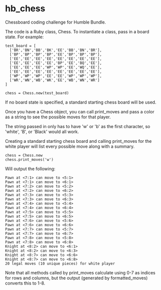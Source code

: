 # hb_chess
Chessboard coding challenge for Humble Bundle.

The code is a Ruby class, Chess. To instantiate a class, pass in a board state.
For example:

    test_board = [
      ['BR','BN','BB','BK','EE','BB','BN','BR'],
      ['BP','BP','BP','BP','EE','BP','BP','BP'],
      ['EE','EE','EE','EE','EE','EE','EE','EE'],
      ['EE','EE','EE','EE','BP','EE','BQ','EE'],
      ['EE','EE','EE','WP','WP','EE','WQ','EE'],
      ['EE','EE','EE','EE','EE','EE','EE','EE'],
      ['WP','WP','WP','EE','EE','WP','WP','WP'],
      ['WR','WN','WB','WK','EE','WB','WN','WR']
    ]

    chess = Chess.new(test_board)

If no board state is specified, a standard starting chess board will be used.

Once you have a Chess object, you can call print_moves and pass a color as a string to see the possible moves for that player.

The string passed in only has to have 'w' or 'b' as the first character, so 'white', 'B', or 'Black' would all work.

Creating a standard starting chess board and calling print_moves for the white player will list every possible move along with a summary.

    chess = Chess.new
    chess.print_moves('w')

Will output the following:

    Pawn at <7:1> can move to <5:1>
    Pawn at <7:1> can move to <6:1>
    Pawn at <7:2> can move to <5:2>
    Pawn at <7:2> can move to <6:2>
    Pawn at <7:3> can move to <5:3>
    Pawn at <7:3> can move to <6:3>
    Pawn at <7:4> can move to <5:4>
    Pawn at <7:4> can move to <6:4>
    Pawn at <7:5> can move to <5:5>
    Pawn at <7:5> can move to <6:5>
    Pawn at <7:6> can move to <5:6>
    Pawn at <7:6> can move to <6:6>
    Pawn at <7:7> can move to <5:7>
    Pawn at <7:7> can move to <6:7>
    Pawn at <7:8> can move to <5:8>
    Pawn at <7:8> can move to <6:8>
    Knight at <8:2> can move to <6:1>
    Knight at <8:2> can move to <6:3>
    Knight at <8:7> can move to <6:6>
    Knight at <8:7> can move to <6:8>
    20 legal moves (10 unique pieces) for white player

Note that all methods called by print_moves calculate using 0-7 as indices for rows and columns, but the output (generated by formatted_moves) converts this to 1-8.
